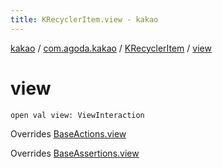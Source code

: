 ```yaml
---
title: KRecyclerItem.view - kakao
---
```


[kakao](../../index.html) / [com.agoda.kakao](../index.html) / [KRecyclerItem](index.html) / [view](.)

# view

`open val view: ViewInteraction`

Overrides [BaseActions.view](../-base-actions/view.html)

Overrides [BaseAssertions.view](../-base-assertions/view.html)

